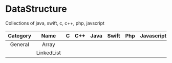 # DataStructure
Collections of java, swift, c, c++, php, javscript

| Category | Name | C | C++ | Java | Swift | Php | Javascript|
|:---:|:---:|:---:|:---:|:---:|:---:|:---:|:---:|
| General | Array | | | | | | |
| | LinkedList | | | | | | |
